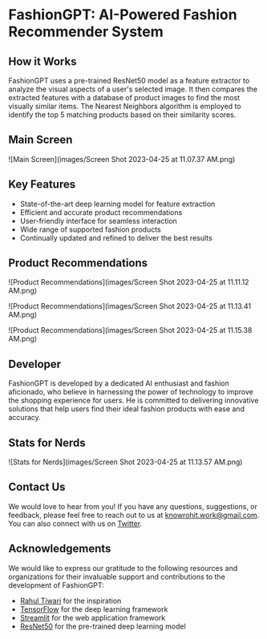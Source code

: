 # FashionGPT: AI-Powered Fashion Recommender System

## How it Works

FashionGPT uses a pre-trained ResNet50 model as a feature extractor to analyze the visual aspects of a user's selected image. It then compares the extracted features with a database of product images to find the most visually similar items. The Nearest Neighbors algorithm is employed to identify the top 5 matching products based on their similarity scores.


## Main Screen
![Main Screen](images/Screen Shot 2023-04-25 at 11.07.37 AM.png)


## Key Features

- State-of-the-art deep learning model for feature extraction
- Efficient and accurate product recommendations
- User-friendly interface for seamless interaction
- Wide range of supported fashion products
- Continually updated and refined to deliver the best results

## Product Recommendations
![Product Recommendations](images/Screen Shot 2023-04-25 at 11.11.12 AM.png)

![Product Recommendations](images/Screen Shot 2023-04-25 at 11.13.41 AM.png)

![Product Recommendations](images/Screen Shot 2023-04-25 at 11.15.38 AM.png)

## Developer

FashionGPT is developed by a dedicated AI enthusiast and fashion aficionado, who believe in harnessing the power of technology to improve the shopping experience for users. He is committed to delivering innovative solutions that help users find their ideal fashion products with ease and accuracy.

## Stats for Nerds
![Stats for Nerds](images/Screen Shot 2023-04-25 at 11.13.57 AM.png)

## Contact Us

We would love to hear from you! If you have any questions, suggestions, or feedback, please feel free to reach out to us at knowrohit.work@gmail.com. You can also connect with us on [Twitter](https://twitter.com/knowrohit07).

## Acknowledgements

We would like to express our gratitude to the following resources and organizations for their invaluable support and contributions to the development of FashionGPT:

- [Rahul Tiwari](https://twitter.com/rahul_tiwari95) for the inspiration
- [TensorFlow](https://www.tensorflow.org/) for the deep learning framework
- [Streamlit](https://streamlit.io/) for the web application framework
- [ResNet50](https://keras.io/api/applications/resnet/#resnet50-function) for the pre-trained deep learning model

